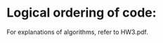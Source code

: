 Logical ordering of code:
=========================
For explanations of algorithms, refer to HW3.pdf.